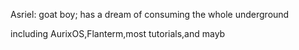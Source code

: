 Asriel: goat boy; has a dream of consuming the whole underground

including AurixOS,Flanterm,most tutorials,and mayb
